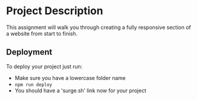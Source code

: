 # Project Description

This assignment will walk you through creating a fully responsive section of a website from start to finish.

## Deployment

To deploy your project just run:

- Make sure you have a lowercase folder name
- `npm run deploy`
- You should have a 'surge.sh' link now for your project
